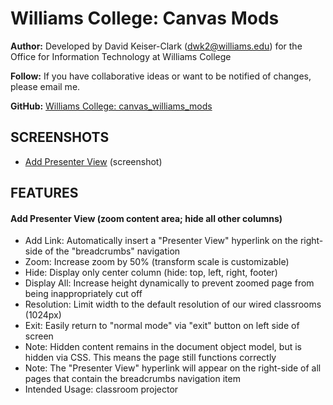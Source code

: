 # Williams College: Canvas Mods

**Author:** Developed by David Keiser-Clark (dwk2@williams.edu) for the Office for Information Technology at Williams College

**Follow:** If you have collaborative ideas or want to be notified of changes, please email me.

**GitHub:** [Williams College: canvas_williams_mods](https://github.com/williamscollege/canvas_williams_mods)

## SCREENSHOTS

 - [Add Presenter View](http://www.screencast.com/t/mclVJfL28 "Add Presenter View") (screenshot)

## FEATURES

#### Add Presenter View (zoom content area; hide all other columns)

 - Add Link: Automatically insert a "Presenter View" hyperlink on the right-side of the "breadcrumbs" navigation
 - Zoom: Increase zoom by 50% (transform scale is customizable)
 - Hide: Display only center column (hide: top, left, right, footer)
 - Display All: Increase height dynamically to prevent zoomed page from being inappropriately cut off
 - Resolution: Limit width to the default resolution of our wired classrooms (1024px)
 - Exit: Easily return to "normal mode" via "exit" button on left side of screen
 - Note: Hidden content remains in the document object model, but is hidden via CSS. This means the page still functions correctly
 - Note: The "Presenter View" hyperlink will appear on the right-side of all pages that contain the breadcrumbs navigation item
 - Intended Usage: classroom projector
